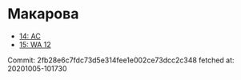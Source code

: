 # Макарова
- [14: AC](14.md)
- [15: WA 12](15.md)

Commit: 2fb28e6c7fdc73d5e314fee1e002ce73dcc2c348
 fetched at: 20201005-101730
